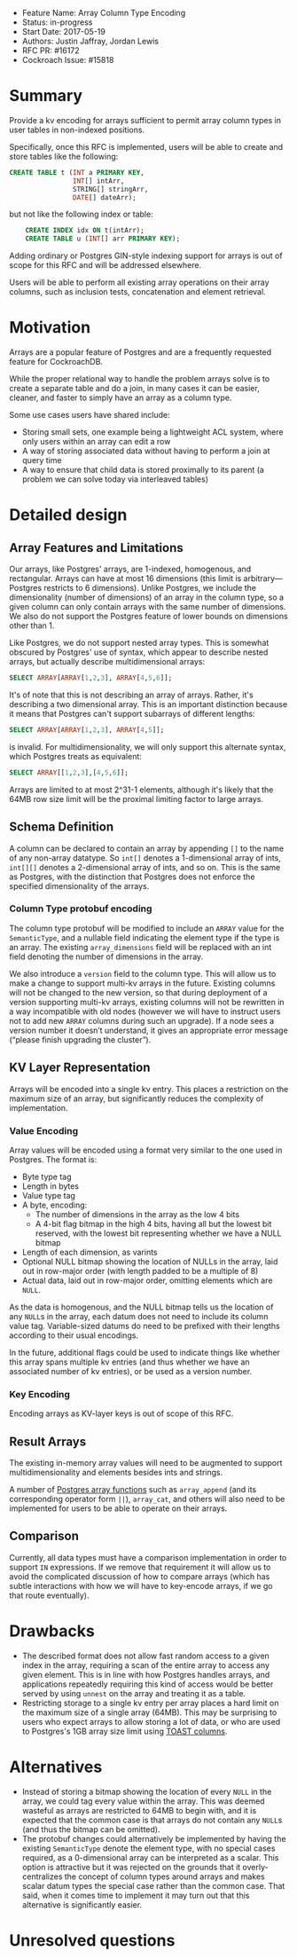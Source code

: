 - Feature Name: Array Column Type Encoding
- Status: in-progress
- Start Date: 2017-05-19
- Authors: Justin Jaffray, Jordan Lewis
- RFC PR: #16172
- Cockroach Issue: #15818

# Summary

Provide a kv encoding for arrays sufficient to permit array column types in
user tables in non-indexed positions.

Specifically, once this RFC is implemented, users will be able to create and
store tables like the following:

```sql
CREATE TABLE t (INT a PRIMARY KEY,
                INT[] intArr,
                STRING[] stringArr,
                DATE[] dateArr);
```

but not like the following index or table:

```sql
    CREATE INDEX idx ON t(intArr);
    CREATE TABLE u (INT[] arr PRIMARY KEY);
```

Adding ordinary or Postgres GIN-style indexing support for arrays is out of
scope for this RFC and will be addressed elsewhere.

Users will be able to perform all existing array operations on their array
columns, such as inclusion tests, concatenation and element retrieval.

# Motivation

Arrays are a popular feature of Postgres and are a frequently requested feature
for CockroachDB.

While the proper relational way to handle the problem arrays solve is to
create a separate table and do a join, in many cases it can be easier,
cleaner, and faster to simply have an array as a column type.

Some use cases users have shared include:

* Storing small sets, one example being a lightweight ACL system, where only users within an array can edit a row
* A way of storing associated data without having to perform a join at query time
* A way to ensure that child data is stored proximally to its parent (a problem we can solve today via interleaved tables)

# Detailed design

## Array Features and Limitations

Our arrays, like Postgres' arrays, are 1-indexed, homogenous, and
rectangular. Arrays can have at most 16 dimensions (this limit is
arbitrary—Postgres restricts to 6 dimensions). Unlike Postgres, we include
the dimensionality (number of dimensions) of an array in the column type, so
a given column can only contain arrays with the same number of dimensions.
We also do not support the Postgres feature of lower bounds on dimensions
other than 1.

Like Postgres, we do not support nested array types.
This is somewhat obscured by Postgres' use of syntax, which appear to
describe nested arrays, but actually describe multidimensional arrays:
```sql
SELECT ARRAY[ARRAY[1,2,3], ARRAY[4,5,6]];
```
It's of note that this is not describing an array of arrays.
Rather, it's describing a two dimensional array. This is an
important distinction because it means that Postgres can't support
subarrays of different lengths:
```sql
SELECT ARRAY[ARRAY[1,2,3], ARRAY[4,5]];
```
is invalid.
For multidimensionality, we will only support this alternate syntax, which Postgres treats
as equivalent:
```sql
SELECT ARRAY[[1,2,3],[4,5,6]];
```

Arrays are limited to at most 2^31-1 elements, although it's likely that the 64MB
row size limit will be the proximal limiting factor to large arrays.

## Schema Definition

A column can be declared to contain an array by appending `[]` to the name
of any non-array datatype. So `int[]` denotes a 1-dimensional array of ints,
`int[][]` denotes a 2-dimensional array of ints, and so on.
This is the same as Postgres, with the distinction that Postgres does not
enforce the specified dimensionality of the arrays.

### Column Type protobuf encoding

The column type protobuf will be modified to include an `ARRAY` value for
the `SemanticType`, and a nullable field indicating the element type if the type is
an array. The existing `array_dimensions` field will be replaced with an int
field denoting the number of dimensions in the array.

We also introduce a `version` field to the column type.
This will allow us to make a change to support multi-kv arrays in the future.
Existing columns will not be changed to the new version, so that during
deployment of a version supporting multi-kv arrays, existing columns will not
be rewritten in a way incompatible with old nodes (however we will have to
instruct users not to add new `ARRAY` columns during such an upgrade).
If a node sees a version number it doesn’t understand, it gives an appropriate
error message (“please finish upgrading the cluster”).

## KV Layer Representation

Arrays will be encoded into a single kv entry. This places a restriction on the
maximum size of an array, but significantly reduces the complexity of
implementation.

### Value Encoding

Array values will be encoded using a format very similar to the one used in
Postgres. The format is:

* Byte type tag
* Length in bytes
* Value type tag
* A byte, encoding:
    * The number of dimensions in the array as the low 4 bits
    * A 4-bit flag bitmap in the high 4 bits, having all but the lowest bit
      reserved, with the lowest bit representing whether we have a NULL bitmap
* Length of each dimension, as varints
* Optional NULL bitmap showing the location of NULLs in the array, laid out
in row-major order (with length padded to be a multiple of 8)
* Actual data, laid out in row-major order, omitting elements which are `NULL`.

As the data is homogenous, and the NULL bitmap tells us the location of any
`NULL`s in the array, each datum does not need to include its column value
tag. Variable-sized datums do need to be prefixed with their lengths according
to their usual encodings.

In the future, additional flags could be used to indicate things like
whether this array spans multiple kv entries (and thus whether we have an
associated number of kv entries), or be used as a version number.

### Key Encoding

Encoding arrays as KV-layer keys is out of scope of this RFC.

## Result Arrays

The existing in-memory array values will need to be augmented to support
multidimensionality and elements besides ints and strings.

A number of [Postgres array
functions](https://www.postgresql.org/docs/10/static/functions-array.html)
such as `array_append` (and its corresponding operator form `||`),
`array_cat`, and others will also need to be implemented for users to be
able to operate on their arrays.

## Comparison

Currently, all data types must have a comparison implementation in order
to support `IN` expressions. If we remove that requirement it will allow
us to avoid the complicated discussion of how to compare arrays
(which has subtle interactions with how we will have to key-encode
arrays, if we go that route eventually).

# Drawbacks

* The described format does not allow fast random access to a given
index in the array, requiring a scan of the entire array to access any given
element. This is in line with how Postgres handles arrays, and applications
repeatedly requiring this kind of access would be better served by using
`unnest` on the array and treating it as a table.
* Restricting storage to a single kv entry per array places a hard limit on
the maximum size of a single array (64MB). This may be surprising to users who
expect arrays to allow storing a lot of data, or who are used to Postgres's
1GB array size limit using
[TOAST columns](https://www.postgresql.org/docs/9.5/static/storage-toast.html).

# Alternatives

* Instead of storing a bitmap showing the location of every `NULL` in the
array, we could tag every value within the array.
This was deemed wasteful as arrays are restricted to 64MB to begin
with, and it is expected that the common case is that arrays do not contain
any `NULL`s (and thus the bitmap can be omitted).
* The protobuf changes could alternatively be implemented by having the
existing `SemanticType` denote the element type, with no special cases required, as
a 0-dimensional array can be interpreted as a scalar. This option is
attractive but it was rejected on the grounds that it overly-centralizes the
concept of column types around arrays and makes scalar datum types the special
case rather than the common case. That said, when it comes time to implement
it may turn out that this alternative is significantly easier.

# Unresolved questions
